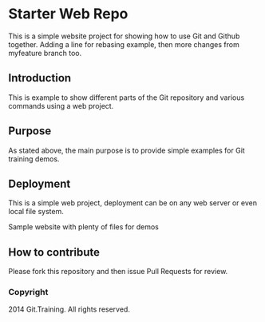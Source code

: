 # Starter Web Repo

This is a simple website project for showing how to use Git and Github together. Adding a line for rebasing example, then more changes from myfeature branch too.

## Introduction

This is example to show different parts of the Git repository and various commands using a web project.

## Purpose

As stated above, the main purpose is to provide simple examples for Git training demos.

## Deployment

This is a simple web project, deployment can be on any web server or even local file system.

Sample website with plenty of files for demos

## How to contribute

Please fork this repository and then issue Pull Requests for review.

### Copyright

2014 Git.Training. All rights reserved.

